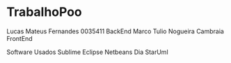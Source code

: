 # TrabalhoPoo
Lucas Mateus Fernandes			0035411		BackEnd
Marco Tulio Nogueira Cambraia 				FrontEnd

Software Usados
Sublime
Eclipse
Netbeans
Dia
StarUml

